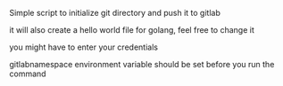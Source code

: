 Simple script to initialize git directory and push it to gitlab

it will also create a hello world file for golang, feel free to change it

you might have to enter your credentials 

gitlabnamespace environment variable should be set before you run the command
